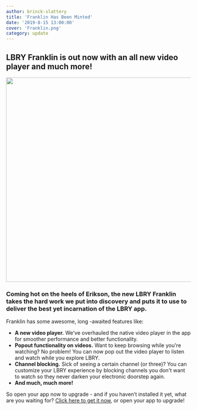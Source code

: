 ```yaml
---
author: brinck-slattery
title: 'Franklin Has Been Minted'
date: '2019-8-15 13:00:00'
cover: 'Franklin.png'
category: update
---
```

## LBRY Franklin is out now with an all new video player and much more!

<p align="center">
  <img width="705" height="556" src="https://spee.ch/4/playerresized.png">
</p>

### Coming hot on the heels of Erikson, the new LBRY Franklin takes the hard work we put into discovery and puts it to use to deliver the best yet incarnation of the LBRY app.

Franklin has some awesome, long -awaited features like:
* **A new video player.** We've overhauled the native video player in the app for smoother performance and better functionality.
* **Popout functionality on videos.** Want to keep browsing while you're watching? No problem! You can now pop out the video player to listen and watch while you explore LBRY.
* **Channel blocking.** Sick of seeing a certain channel (or three)? You can customize your LBRY experience by blocking channels you don't want to watch so they never darken your electronic doorstep again.
* **And much, much more!**
 
So open your app now to upgrade - and if you haven’t installed it yet, what are you waiting for? [Click here to get it now](https://lbry.com/get), or open your app to upgrade!
